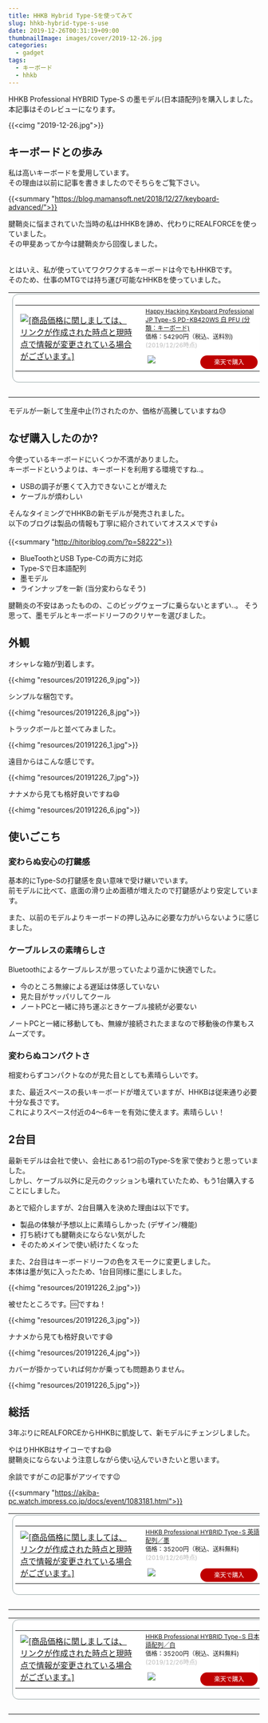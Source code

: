 ```yaml
---
title: HHKB Hybrid Type-Sを使ってみて
slug: hhkb-hybrid-type-s-use
date: 2019-12-26T00:31:19+09:00
thumbnailImage: images/cover/2019-12-26.jpg
categories:
  - gadget
tags:
  - キーボード
  - hhkb
---
```


HHKB Professional HYBRID Type-S の墨モデル(日本語配列)を購入しました。  
本記事はそのレビューになります。

<!--more-->

{{<cimg "2019-12-26.jpg">}}

<!--toc-->


キーボードとの歩み
------------------

私は高いキーボードを愛用しています。  
その理由は以前に記事を書きましたのでそちらをご覧下さい。

{{<summary "https://blog.mamansoft.net/2018/12/27/keyboard-advanced/">}}

腱鞘炎に悩まされていた当時の私はHHKBを諦め、代わりにREALFORCEを使っていました。  
その甲斐あってか今は腱鞘炎から回復しました。

<a href="https://hb.afl.rakuten.co.jp/hgc/0b6f9a43.6ff74d2c.0b6f9a44.4b82a070/?pc=https%3A%2F%2Fitem.rakuten.co.jp%2Fa-price%2F4560299340523%2F&m=http%3A%2F%2Fm.rakuten.co.jp%2Fa-price%2Fi%2F10576003%2F&link_type=pict&ut=eyJwYWdlIjoiaXRlbSIsInR5cGUiOiJwaWN0Iiwic2l6ZSI6IjMwMHgzMDAiLCJuYW0iOjEsIm5hbXAiOiJyaWdodCIsImNvbSI6MSwiY29tcCI6ImRvd24iLCJwcmljZSI6MCwiYm9yIjoxLCJjb2wiOjEsImJidG4iOjF9" target="_blank" rel="nofollow noopener noreferrer" style="word-wrap:break-word;"  ><img src="https://hbb.afl.rakuten.co.jp/hgb/0b6f9a43.6ff74d2c.0b6f9a44.4b82a070/?me_id=1243088&item_id=10576003&m=https%3A%2F%2Fthumbnail.image.rakuten.co.jp%2F%400_mall%2Fa-price%2Fcabinet%2Fimage%2F177%2F4560299340523.jpg%3F_ex%3D80x80&pc=https%3A%2F%2Fthumbnail.image.rakuten.co.jp%2F%400_mall%2Fa-price%2Fcabinet%2Fimage%2F177%2F4560299340523.jpg%3F_ex%3D300x300&s=300x300&t=pict" border="0" style="margin:2px" alt="" title=""></a>

とはいえ、私が使っていてワクワクするキーボードは今でもHHKBです。  
そのため、仕事のMTGでは持ち運び可能なHHKBを使っていました。

<table border="0" cellpadding="0" cellspacing="0"><tr><td><div style="border:1px solid #95a5a6;border-radius:.75rem;background-color:#FFFFFF;width:504px;margin:0px;padding:5px;text-align:center;overflow:hidden;"><table><tr><td style="width:240px"><a href="https://hb.afl.rakuten.co.jp/hgc/19f9d956.de144167.19f9d957.176635e4/?pc=https%3A%2F%2Fitem.rakuten.co.jp%2Fecodirect%2Fa4939761305511%2F&m=http%3A%2F%2Fm.rakuten.co.jp%2Fecodirect%2Fi%2F10065576%2F&link_type=picttext&ut=eyJwYWdlIjoiaXRlbSIsInR5cGUiOiJwaWN0dGV4dCIsInNpemUiOiIyNDB4MjQwIiwibmFtIjoxLCJuYW1wIjoicmlnaHQiLCJjb20iOjEsImNvbXAiOiJkb3duIiwicHJpY2UiOjEsImJvciI6MSwiY29sIjoxLCJiYnRuIjoxLCJwcm9kIjowfQ%3D%3D" target="_blank" rel="nofollow noopener noreferrer" style="word-wrap:break-word;"  ><img src="https://hbb.afl.rakuten.co.jp/hgb/19f9d956.de144167.19f9d957.176635e4/?me_id=1302808&item_id=10065576&m=https%3A%2F%2Fthumbnail.image.rakuten.co.jp%2F%400_mall%2Fecodirect%2Fcabinet%2Fimage13%2Fa4939761305511_1.jpg%3F_ex%3D80x80&pc=https%3A%2F%2Fthumbnail.image.rakuten.co.jp%2F%400_mall%2Fecodirect%2Fcabinet%2Fimage13%2Fa4939761305511_1.jpg%3F_ex%3D240x240&s=240x240&t=picttext" border="0" style="margin:2px" alt="[商品価格に関しましては、リンクが作成された時点と現時点で情報が変更されている場合がございます。]" title="[商品価格に関しましては、リンクが作成された時点と現時点で情報が変更されている場合がございます。]"></a></td><td style="vertical-align:top;width:248px;"><p style="font-size:12px;line-height:1.4em;text-align:left;margin:0px;padding:2px 6px;word-wrap:break-word"><a href="https://hb.afl.rakuten.co.jp/hgc/19f9d956.de144167.19f9d957.176635e4/?pc=https%3A%2F%2Fitem.rakuten.co.jp%2Fecodirect%2Fa4939761305511%2F&m=http%3A%2F%2Fm.rakuten.co.jp%2Fecodirect%2Fi%2F10065576%2F&link_type=picttext&ut=eyJwYWdlIjoiaXRlbSIsInR5cGUiOiJwaWN0dGV4dCIsInNpemUiOiIyNDB4MjQwIiwibmFtIjoxLCJuYW1wIjoicmlnaHQiLCJjb20iOjEsImNvbXAiOiJkb3duIiwicHJpY2UiOjEsImJvciI6MSwiY29sIjoxLCJiYnRuIjoxLCJwcm9kIjowfQ%3D%3D" target="_blank" rel="nofollow noopener noreferrer" style="word-wrap:break-word;"  >Happy Hacking Keyboard Professional JP Type-S PD-KB420WS 白 PFU (分類：キーボード)</a><br><span >価格：54290円（税込、送料別)</span> <span style="color:#BBB">(2019/12/26時点)</span></p><div style="margin:10px;"><a href="https://hb.afl.rakuten.co.jp/hgc/19f9d956.de144167.19f9d957.176635e4/?pc=https%3A%2F%2Fitem.rakuten.co.jp%2Fecodirect%2Fa4939761305511%2F&m=http%3A%2F%2Fm.rakuten.co.jp%2Fecodirect%2Fi%2F10065576%2F&link_type=picttext&ut=eyJwYWdlIjoiaXRlbSIsInR5cGUiOiJwaWN0dGV4dCIsInNpemUiOiIyNDB4MjQwIiwibmFtIjoxLCJuYW1wIjoicmlnaHQiLCJjb20iOjEsImNvbXAiOiJkb3duIiwicHJpY2UiOjEsImJvciI6MSwiY29sIjoxLCJiYnRuIjoxLCJwcm9kIjowfQ%3D%3D" target="_blank" rel="nofollow noopener noreferrer" style="word-wrap:break-word;"  ><img src="https://static.affiliate.rakuten.co.jp/makelink/rl.svg" style="float:left;max-height:27px;width:auto;margin-top:0"></a><a href="https://hb.afl.rakuten.co.jp/hgc/19f9d956.de144167.19f9d957.176635e4/?pc=https%3A%2F%2Fitem.rakuten.co.jp%2Fecodirect%2Fa4939761305511%2F%3Fscid%3Daf_pc_bbtn&m=http%3A%2F%2Fm.rakuten.co.jp%2Fecodirect%2Fi%2F10065576%2F%3Fscid%3Daf_pc_bbtn&link_type=picttext&ut=eyJwYWdlIjoiaXRlbSIsInR5cGUiOiJwaWN0dGV4dCIsInNpemUiOiIyNDB4MjQwIiwibmFtIjoxLCJuYW1wIjoicmlnaHQiLCJjb20iOjEsImNvbXAiOiJkb3duIiwicHJpY2UiOjEsImJvciI6MSwiY29sIjoxLCJiYnRuIjoxLCJwcm9kIjowfQ==" target="_blank" rel="nofollow noopener noreferrer" style="word-wrap:break-word;"  ><div style="float:right;width:41%;height:27px;background-color:#bf0000;color:#fff !important;font-size:12px;font-weight:500;line-height:27px;margin-left:1px;padding: 0 12px;border-radius:16px;cursor:pointer;text-align:center;">楽天で購入</div></a></div></td><tr></table></div><br><p style="color:#000000;font-size:12px;line-height:1.4em;margin:5px;word-wrap:break-word"></p></td></tr></table>

モデルが一新して生産中止(?)されたのか、価格が高騰していますね😓


なぜ購入したのか?
-----------------

今使っているキーボードにいくつか不満がありました。  
キーボードというよりは、キーボードを利用する環境ですね..。

* USBの調子が悪くて入力できないことが増えた
* ケーブルが煩わしい

そんなタイミングでHHKBの新モデルが発売されました。  
以下のブログは製品の情報も丁寧に紹介されていてオススメです👍

{{<summary "http://hitoriblog.com/?p=58222">}}

* BlueToothとUSB Type-Cの両方に対応
* Type-Sで日本語配列
* 墨モデル
* ラインナップを一新 (当分変わらなそう)

腱鞘炎の不安はあったものの、このビッグウェーブに乗らないとまずい..。
そう思って、墨モデルとキーボードリーフのクリヤーを選びました。  


外観
----

オシャレな箱が到着します。

{{<himg "resources/20191226_9.jpg">}}

シンプルな梱包です。

{{<himg "resources/20191226_8.jpg">}}

トラックボールと並べてみました。

{{<himg "resources/20191226_1.jpg">}}

遠目からはこんな感じです。

{{<himg "resources/20191226_7.jpg">}}

ナナメから見ても格好良いですね😄

{{<himg "resources/20191226_6.jpg">}}


使いごこち
----------

### 変わらぬ安心の打鍵感

基本的にType-Sの打鍵感を良い意味で受け継いでいます。  
前モデルに比べて、底面の滑り止め面積が増えたので打鍵感がより安定しています。

また、以前のモデルよりキーボードの押し込みに必要な力がいらないように感じました。

### ケーブルレスの素晴らしさ

Bluetoothによるケーブルレスが思っていたより遥かに快適でした。

* 今のところ無線による遅延は体感していない
* 見た目がサッパリしてクール
* ノートPCと一緒に持ち運ぶときケーブル接続が必要ない

ノートPCと一緒に移動しても、無線が接続されたままなので移動後の作業もスムーズです。

### 変わらぬコンパクトさ

相変わらずコンパクトなのが見た目としても素晴らしいです。

また、最近スペースの長いキーボードが増えていますが、HHKBは従来通り必要十分な長さです。  
これによりスペース付近の4～6キーを有効に使えます。素晴らしい！


2台目
-----

最新モデルは会社で使い、会社にある1つ前のType-Sを家で使おうと思っていました。  
しかし、ケーブル以外に足元のクッションも壊れていたため、もう1台購入することにしました。

あとで紹介しますが、2台目購入を決めた理由は以下です。

* 製品の体験が予想以上に素晴らしかった (デザイン/機能)
* 打ち続けても腱鞘炎にならない気がした
* そのためメインで使い続けたくなった

また、2台目はキーボードリーフの色をスモークに変更しました。  
本体は墨が気に入ったため、1台目同様に墨にしました。

{{<himg "resources/20191226_2.jpg">}}

被せたところです。🆒ですね！

{{<himg "resources/20191226_3.jpg">}}

ナナメから見ても格好良いです😄

{{<himg "resources/20191226_4.jpg">}}

カバーが掛かっていれば何かが乗っても問題ありません。

{{<himg "resources/20191226_5.jpg">}}


総括
----

3年ぶりにREALFORCEからHHKBに凱旋して、新モデルにチェンジしました。

やはりHHKBはサイコーですね😄  
腱鞘炎にならないよう注意しながら使い込んでいきたいと思います。

余談ですがこの記事がアツイです😉

{{<summary "https://akiba-pc.watch.impress.co.jp/docs/event/1083181.html">}}

<table border="0" cellpadding="0" cellspacing="0"><tr><td><div style="border:1px solid #95a5a6;border-radius:.75rem;background-color:#FFFFFF;width:504px;margin:0px;padding:5px;text-align:center;overflow:hidden;"><table><tr><td style="width:240px"><a href="https://hb.afl.rakuten.co.jp/hgc/103be9a6.8b13b1a9.103be9a7.841ec5a0/?pc=https%3A%2F%2Fitem.rakuten.co.jp%2Fpfudirect%2Fpd-kb800bs%2F&m=http%3A%2F%2Fm.rakuten.co.jp%2Fpfudirect%2Fi%2F10000626%2F&link_type=picttext&ut=eyJwYWdlIjoiaXRlbSIsInR5cGUiOiJwaWN0dGV4dCIsInNpemUiOiIyNDB4MjQwIiwibmFtIjoxLCJuYW1wIjoicmlnaHQiLCJjb20iOjEsImNvbXAiOiJkb3duIiwicHJpY2UiOjEsImJvciI6MSwiY29sIjoxLCJiYnRuIjoxLCJwcm9kIjowfQ%3D%3D" target="_blank" rel="nofollow noopener noreferrer" style="word-wrap:break-word;"  ><img src="https://hbb.afl.rakuten.co.jp/hgb/103be9a6.8b13b1a9.103be9a7.841ec5a0/?me_id=1281726&item_id=10000626&m=https%3A%2F%2Fthumbnail.image.rakuten.co.jp%2F%400_mall%2Fpfudirect%2Fcabinet%2Fimages%2Fpd-kb800bs.jpg%3F_ex%3D80x80&pc=https%3A%2F%2Fthumbnail.image.rakuten.co.jp%2F%400_mall%2Fpfudirect%2Fcabinet%2Fimages%2Fpd-kb800bs.jpg%3F_ex%3D240x240&s=240x240&t=picttext" border="0" style="margin:2px" alt="[商品価格に関しましては、リンクが作成された時点と現時点で情報が変更されている場合がございます。]" title="[商品価格に関しましては、リンクが作成された時点と現時点で情報が変更されている場合がございます。]"></a></td><td style="vertical-align:top;width:248px;"><p style="font-size:12px;line-height:1.4em;text-align:left;margin:0px;padding:2px 6px;word-wrap:break-word"><a href="https://hb.afl.rakuten.co.jp/hgc/103be9a6.8b13b1a9.103be9a7.841ec5a0/?pc=https%3A%2F%2Fitem.rakuten.co.jp%2Fpfudirect%2Fpd-kb800bs%2F&m=http%3A%2F%2Fm.rakuten.co.jp%2Fpfudirect%2Fi%2F10000626%2F&link_type=picttext&ut=eyJwYWdlIjoiaXRlbSIsInR5cGUiOiJwaWN0dGV4dCIsInNpemUiOiIyNDB4MjQwIiwibmFtIjoxLCJuYW1wIjoicmlnaHQiLCJjb20iOjEsImNvbXAiOiJkb3duIiwicHJpY2UiOjEsImJvciI6MSwiY29sIjoxLCJiYnRuIjoxLCJwcm9kIjowfQ%3D%3D" target="_blank" rel="nofollow noopener noreferrer" style="word-wrap:break-word;"  >HHKB Professional HYBRID Type-S 英語配列／墨</a><br><span >価格：35200円（税込、送料無料)</span> <span style="color:#BBB">(2019/12/26時点)</span></p><div style="margin:10px;"><a href="https://hb.afl.rakuten.co.jp/hgc/103be9a6.8b13b1a9.103be9a7.841ec5a0/?pc=https%3A%2F%2Fitem.rakuten.co.jp%2Fpfudirect%2Fpd-kb800bs%2F&m=http%3A%2F%2Fm.rakuten.co.jp%2Fpfudirect%2Fi%2F10000626%2F&link_type=picttext&ut=eyJwYWdlIjoiaXRlbSIsInR5cGUiOiJwaWN0dGV4dCIsInNpemUiOiIyNDB4MjQwIiwibmFtIjoxLCJuYW1wIjoicmlnaHQiLCJjb20iOjEsImNvbXAiOiJkb3duIiwicHJpY2UiOjEsImJvciI6MSwiY29sIjoxLCJiYnRuIjoxLCJwcm9kIjowfQ%3D%3D" target="_blank" rel="nofollow noopener noreferrer" style="word-wrap:break-word;"  ><img src="https://static.affiliate.rakuten.co.jp/makelink/rl.svg" style="float:left;max-height:27px;width:auto;margin-top:0"></a><a href="https://hb.afl.rakuten.co.jp/hgc/103be9a6.8b13b1a9.103be9a7.841ec5a0/?pc=https%3A%2F%2Fitem.rakuten.co.jp%2Fpfudirect%2Fpd-kb800bs%2F%3Fscid%3Daf_pc_bbtn&m=http%3A%2F%2Fm.rakuten.co.jp%2Fpfudirect%2Fi%2F10000626%2F%3Fscid%3Daf_pc_bbtn&link_type=picttext&ut=eyJwYWdlIjoiaXRlbSIsInR5cGUiOiJwaWN0dGV4dCIsInNpemUiOiIyNDB4MjQwIiwibmFtIjoxLCJuYW1wIjoicmlnaHQiLCJjb20iOjEsImNvbXAiOiJkb3duIiwicHJpY2UiOjEsImJvciI6MSwiY29sIjoxLCJiYnRuIjoxLCJwcm9kIjowfQ==" target="_blank" rel="nofollow noopener noreferrer" style="word-wrap:break-word;"  ><div style="float:right;width:41%;height:27px;background-color:#bf0000;color:#fff !important;font-size:12px;font-weight:500;line-height:27px;margin-left:1px;padding: 0 12px;border-radius:16px;cursor:pointer;text-align:center;">楽天で購入</div></a></div></td><tr></table></div><br><p style="color:#000000;font-size:12px;line-height:1.4em;margin:5px;word-wrap:break-word"></p></td></tr></table>

<table border="0" cellpadding="0" cellspacing="0"><tr><td><div style="border:1px solid #95a5a6;border-radius:.75rem;background-color:#FFFFFF;width:504px;margin:0px;padding:5px;text-align:center;overflow:hidden;"><table><tr><td style="width:240px"><a href="https://hb.afl.rakuten.co.jp/hgc/103be9a6.8b13b1a9.103be9a7.841ec5a0/?pc=https%3A%2F%2Fitem.rakuten.co.jp%2Fpfudirect%2Fpd-kb820ws%2F&m=http%3A%2F%2Fm.rakuten.co.jp%2Fpfudirect%2Fi%2F10000709%2F&link_type=picttext&ut=eyJwYWdlIjoiaXRlbSIsInR5cGUiOiJwaWN0dGV4dCIsInNpemUiOiIyNDB4MjQwIiwibmFtIjoxLCJuYW1wIjoicmlnaHQiLCJjb20iOjEsImNvbXAiOiJkb3duIiwicHJpY2UiOjEsImJvciI6MSwiY29sIjoxLCJiYnRuIjoxLCJwcm9kIjowfQ%3D%3D" target="_blank" rel="nofollow noopener noreferrer" style="word-wrap:break-word;"  ><img src="https://hbb.afl.rakuten.co.jp/hgb/103be9a6.8b13b1a9.103be9a7.841ec5a0/?me_id=1281726&item_id=10000709&m=https%3A%2F%2Fthumbnail.image.rakuten.co.jp%2F%400_mall%2Fpfudirect%2Fcabinet%2Fimages%2Fpd-kb820ws.jpg%3F_ex%3D80x80&pc=https%3A%2F%2Fthumbnail.image.rakuten.co.jp%2F%400_mall%2Fpfudirect%2Fcabinet%2Fimages%2Fpd-kb820ws.jpg%3F_ex%3D240x240&s=240x240&t=picttext" border="0" style="margin:2px" alt="[商品価格に関しましては、リンクが作成された時点と現時点で情報が変更されている場合がございます。]" title="[商品価格に関しましては、リンクが作成された時点と現時点で情報が変更されている場合がございます。]"></a></td><td style="vertical-align:top;width:248px;"><p style="font-size:12px;line-height:1.4em;text-align:left;margin:0px;padding:2px 6px;word-wrap:break-word"><a href="https://hb.afl.rakuten.co.jp/hgc/103be9a6.8b13b1a9.103be9a7.841ec5a0/?pc=https%3A%2F%2Fitem.rakuten.co.jp%2Fpfudirect%2Fpd-kb820ws%2F&m=http%3A%2F%2Fm.rakuten.co.jp%2Fpfudirect%2Fi%2F10000709%2F&link_type=picttext&ut=eyJwYWdlIjoiaXRlbSIsInR5cGUiOiJwaWN0dGV4dCIsInNpemUiOiIyNDB4MjQwIiwibmFtIjoxLCJuYW1wIjoicmlnaHQiLCJjb20iOjEsImNvbXAiOiJkb3duIiwicHJpY2UiOjEsImJvciI6MSwiY29sIjoxLCJiYnRuIjoxLCJwcm9kIjowfQ%3D%3D" target="_blank" rel="nofollow noopener noreferrer" style="word-wrap:break-word;"  >HHKB Professional HYBRID Type-S 日本語配列／白</a><br><span >価格：35200円（税込、送料無料)</span> <span style="color:#BBB">(2019/12/26時点)</span></p><div style="margin:10px;"><a href="https://hb.afl.rakuten.co.jp/hgc/103be9a6.8b13b1a9.103be9a7.841ec5a0/?pc=https%3A%2F%2Fitem.rakuten.co.jp%2Fpfudirect%2Fpd-kb820ws%2F&m=http%3A%2F%2Fm.rakuten.co.jp%2Fpfudirect%2Fi%2F10000709%2F&link_type=picttext&ut=eyJwYWdlIjoiaXRlbSIsInR5cGUiOiJwaWN0dGV4dCIsInNpemUiOiIyNDB4MjQwIiwibmFtIjoxLCJuYW1wIjoicmlnaHQiLCJjb20iOjEsImNvbXAiOiJkb3duIiwicHJpY2UiOjEsImJvciI6MSwiY29sIjoxLCJiYnRuIjoxLCJwcm9kIjowfQ%3D%3D" target="_blank" rel="nofollow noopener noreferrer" style="word-wrap:break-word;"  ><img src="https://static.affiliate.rakuten.co.jp/makelink/rl.svg" style="float:left;max-height:27px;width:auto;margin-top:0"></a><a href="https://hb.afl.rakuten.co.jp/hgc/103be9a6.8b13b1a9.103be9a7.841ec5a0/?pc=https%3A%2F%2Fitem.rakuten.co.jp%2Fpfudirect%2Fpd-kb820ws%2F%3Fscid%3Daf_pc_bbtn&m=http%3A%2F%2Fm.rakuten.co.jp%2Fpfudirect%2Fi%2F10000709%2F%3Fscid%3Daf_pc_bbtn&link_type=picttext&ut=eyJwYWdlIjoiaXRlbSIsInR5cGUiOiJwaWN0dGV4dCIsInNpemUiOiIyNDB4MjQwIiwibmFtIjoxLCJuYW1wIjoicmlnaHQiLCJjb20iOjEsImNvbXAiOiJkb3duIiwicHJpY2UiOjEsImJvciI6MSwiY29sIjoxLCJiYnRuIjoxLCJwcm9kIjowfQ==" target="_blank" rel="nofollow noopener noreferrer" style="word-wrap:break-word;"  ><div style="float:right;width:41%;height:27px;background-color:#bf0000;color:#fff !important;font-size:12px;font-weight:500;line-height:27px;margin-left:1px;padding: 0 12px;border-radius:16px;cursor:pointer;text-align:center;">楽天で購入</div></a></div></td><tr></table></div><br><p style="color:#000000;font-size:12px;line-height:1.4em;margin:5px;word-wrap:break-word"></p></td></tr></table>
